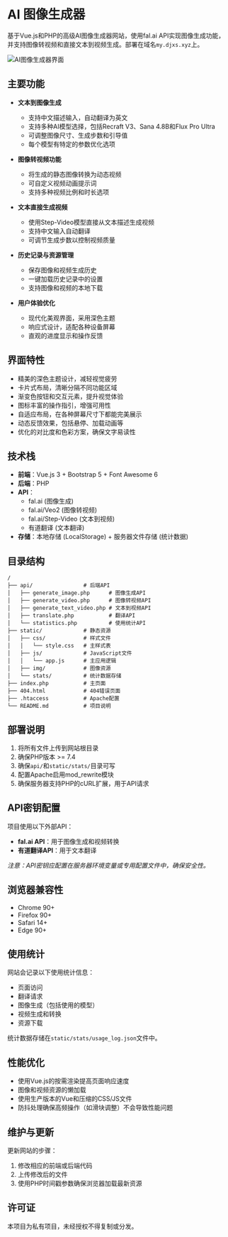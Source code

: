 # AI 图像生成器

基于Vue.js和PHP的高级AI图像生成器网站，使用fal.ai API实现图像生成功能，并支持图像转视频和直接文本到视频生成。部署在域名`my.djxs.xyz`上。

![AI图像生成器界面](static/img/screenshot.png)

## 主要功能

- **文本到图像生成**
  - 支持中文描述输入，自动翻译为英文
  - 支持多种AI模型选择，包括Recraft V3、Sana 4.8B和Flux Pro Ultra
  - 可调整图像尺寸、生成步数和引导值
  - 每个模型有特定的参数优化选项

- **图像转视频功能**
  - 将生成的静态图像转换为动态视频
  - 可自定义视频动画提示词
  - 支持多种视频比例和时长选项

- **文本直接生成视频**
  - 使用Step-Video模型直接从文本描述生成视频
  - 支持中文输入自动翻译
  - 可调节生成步数以控制视频质量

- **历史记录与资源管理**
  - 保存图像和视频生成历史
  - 一键加载历史记录中的设置
  - 支持图像和视频的本地下载

- **用户体验优化**
  - 现代化美观界面，采用深色主题
  - 响应式设计，适配各种设备屏幕
  - 直观的进度显示和操作反馈

## 界面特性

- 精美的深色主题设计，减轻视觉疲劳
- 卡片式布局，清晰分隔不同功能区域
- 渐变色按钮和交互元素，提升视觉体验
- 图标丰富的操作指引，增强可用性
- 自适应布局，在各种屏幕尺寸下都能完美展示
- 动态反馈效果，包括悬停、加载动画等
- 优化的对比度和色彩方案，确保文字易读性

## 技术栈

- **前端**：Vue.js 3 + Bootstrap 5 + Font Awesome 6
- **后端**：PHP
- **API**：
  - fal.ai (图像生成)
  - fal.ai/Veo2 (图像转视频)
  - fal.ai/Step-Video (文本到视频)
  - 有道翻译 (文本翻译)
- **存储**：本地存储 (LocalStorage) + 服务器文件存储 (统计数据)

## 目录结构

```
/
├── api/                # 后端API
│   ├── generate_image.php      # 图像生成API
│   ├── generate_video.php      # 图像转视频API
│   ├── generate_text_video.php # 文本到视频API
│   ├── translate.php           # 翻译API
│   └── statistics.php          # 使用统计API
├── static/             # 静态资源
│   ├── css/            # 样式文件
│   │   └── style.css   # 主样式表
│   ├── js/             # JavaScript文件
│   │   └── app.js      # 主应用逻辑
│   ├── img/            # 图像资源
│   └── stats/          # 统计数据存储
├── index.php           # 主页面
├── 404.html            # 404错误页面
├── .htaccess           # Apache配置
└── README.md           # 项目说明
```

## 部署说明

1. 将所有文件上传到网站根目录
2. 确保PHP版本 >= 7.4
3. 确保`api/`和`static/stats/`目录可写
4. 配置Apache启用mod_rewrite模块
5. 确保服务器支持PHP的cURL扩展，用于API请求

## API密钥配置

项目使用以下外部API：

- **fal.ai API**：用于图像生成和视频转换
- **有道翻译API**：用于文本翻译

*注意：API密钥应配置在服务器环境变量或专用配置文件中，确保安全性。*

## 浏览器兼容性

- Chrome 90+
- Firefox 90+
- Safari 14+
- Edge 90+

## 使用统计

网站会记录以下使用统计信息：

- 页面访问
- 翻译请求
- 图像生成（包括使用的模型）
- 视频生成和转换
- 资源下载

统计数据存储在`static/stats/usage_log.json`文件中。

## 性能优化

- 使用Vue.js的按需渲染提高页面响应速度
- 图像和视频资源的懒加载
- 使用生产版本的Vue和压缩的CSS/JS文件
- 防抖处理确保高频操作（如滑块调整）不会导致性能问题

## 维护与更新

更新网站的步骤：

1. 修改相应的前端或后端代码
2. 上传修改后的文件
3. 使用PHP时间戳参数确保浏览器加载最新资源

## 许可证

本项目为私有项目，未经授权不得复制或分发。 